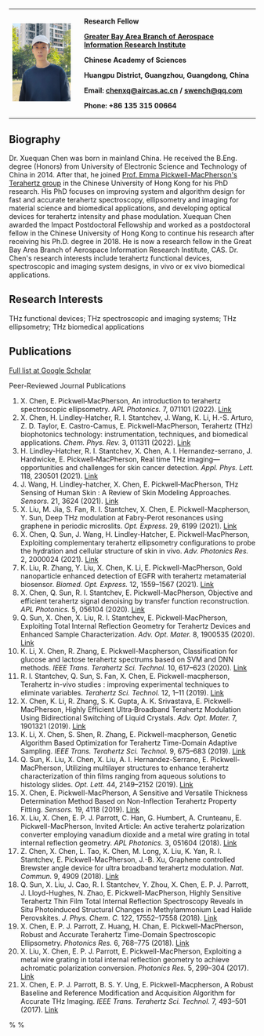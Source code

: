 <table border="0">
  <tr>
    <td width="29%">
      <img src="/pic_home.jpg" width="90%">
    </td>
    <td width="71%">
      <p align="left"><b> Research Fellow</b></p>
      <p align="left"><b> <a href="http://terahertz.ac.cn/">Greater Bay Area Branch of Aerospace Information Research Institute</a></b></p>
      <p align="left"><b> Chinese Academy of Sciences</b></p>
      <p align="left"><b> Huangpu District, Guangzhou, Guangdong, China</b></p>
      <p align="left"><b> Email: <a href="mailto:chenxq@aircas.ac.cn?subject=subject text">chenxq@aircas.ac.cn</a> / <a href="mailto:swench@qq.com?subject=subject text">swench@qq.com</a></b></p>
      <p align="left"><b> Phone: +86 135 315 00664</b></p>
    </td>
  </tr>
</table>

## Biography

Dr. Xuequan Chen was born in mainland China. He received the B.Eng. degree (Honors) from University of Electronic Science and Technology of China in 2014. After that, he joined <a href="https://warwick.ac.uk/fac/sci/physics/research/condensedmatt/ultrafastphotonics/emmasthzgroup/">Prof. Emma Pickwell-MacPherson's Terahertz group</a> in the Chinese University of Hong Kong for his PhD research. His PhD focuses on improving system and algorithm design for fast and accurate terahertz spectroscopy, ellipsometry and imaging for material science and biomedical applications, and developing optical devices for terahertz intensity and phase modulation. Xuequan Chen awarded the Impact Postdoctoral Fellowship and worked as a postdoctoral fellow in the Chinese University of Hong Kong to continue his research after receiving his Ph.D. degree in 2018. He is now a research fellow in the Great Bay Area Branch of Aerospace Information Research Institute, CAS. Dr. Chen's research interests include terahertz functional devices, spectroscopic and imaging system designs, in vivo or ex vivo biomedical applications.

## Research Interests
THz functional devices; THz spectroscopic and imaging systems; THz ellipsometry; THz biomedical applications

## Publications

<p><a href="https://scholar.google.com/citations?user=7x3G_2wAAAAJ&hl=zh-CN">Full list at Google Scholar </a></p>

Peer-Reviewed Journal Publications

1. X. Chen, E. Pickwell‐MacPherson, An introduction to terahertz spectroscopic ellipsometry. <i>APL Photonics.</i> 7, 071101 (2022). <a href="https://doi.org/10.1063/5.0094056"> Link </a>
2. X. Chen, H. Lindley-Hatcher, R. I. Stantchev, J. Wang, K. Li, H.-S. Arturo, Z. D. Taylor, E. Castro-Camus, E. Pickwell‐MacPherson, Terahertz (THz) biophotonics technology: instrumentation, techniques, and biomedical applications. <i>Chem. Phys. Rev.</i> 3, 011311 (2022). <a href="https://doi.org/10.1063/5.0068979"> Link </a>
3. H. Lindley-Hatcher, R. I. Stantchev, X. Chen, A. I. Hernandez-serrano, J. Hardwicke, E. Pickwell‐MacPherson, Real time THz imaging—opportunities and challenges for skin cancer detection. <i>Appl. Phys. Lett.</i> 118, 230501 (2021). <a href="https://doi.org/10.1063/5.0055259"> Link </a>
4. J. Wang, H. Lindley-hatcher, X. Chen, E. Pickwell‐MacPherson, THz Sensing of Human Skin : A Review of Skin Modeling Approaches. <i>Sensors.</i> 21, 3624 (2021). <a href="https://doi.org/10.3390/s21113624"> Link </a>
5. X. Liu, M. Jia, S. Fan, R. I. Stantchev, X. Chen, E. Pickwell-Macpherson, Y. Sun, Deep THz modulation at Fabry-Perot resonances using graphene in periodic microslits. <i>Opt. Express.</i> 29, 6199 (2021). <a href="https://doi.org/10.1364/oe.413622"> Link </a>
6. X. Chen, Q. Sun, J. Wang, H. Lindley-Hatcher, E. Pickwell‐MacPherson, Exploiting complementary terahertz ellipsometry configurations to probe the hydration and cellular structure of skin in vivo. <i>Adv. Photonics Res.</i> 2, 2000024 (2021). <a href="https://doi.org/10.1002/adpr.202000024"> Link </a>
7. K. Liu, R. Zhang, Y. Liu, X. Chen, K. Li, E. Pickwell-MacPherson, Gold nanoparticle enhanced detection of EGFR with terahertz metamaterial biosensor. <i>Biomed. Opt. Express.</i> 12, 1559–1567 (2021). <a href="https://doi.org/10.1364/boe.418859"> Link </a>
8. X. Chen, Q. Sun, R. I. Stantchev, E. Pickwell-MacPherson, Objective and efficient terahertz signal denoising by transfer function reconstruction. <i>APL Photonics.</i> 5, 056104 (2020). <a href="https://doi.org/10.1063/5.0002968"> Link </a>
9. Q. Sun, X. Chen, X. Liu, R. I. Stantchev, E. Pickwell‐MacPherson, Exploiting Total Internal Reflection Geometry for Terahertz Devices and Enhanced Sample Characterization. <i>Adv. Opt. Mater.</i> 8, 1900535 (2020). <a href="https://doi.org/10.1002/adom.201900535"> Link </a>
10. K. Li, X. Chen, R. Zhang, E. Pickwell-Macpherson, Classification for glucose and lactose terahertz spectrums based on SVM and DNN methods. <i>IEEE Trans. Terahertz Sci. Technol.</i> 10, 617–623 (2020). <a href="https://doi.org/TTHZ.2020.3013819"> Link </a>
11. R. I. Stantchev, Q. Sun, S. Fan, X. Chen, E. Pickwell-macpherson, Terahertz in-vivo studies : improving experimental techniques to eliminate variables. <i>Terahertz Sci. Technol.</i> 12, 1–11 (2019). <a href="https://doi.org/10.11906/TST.001-011.2019.03.01%0A1."> Link </a>
12. X. Chen, K. Li, R. Zhang, S. K. Gupta, A. K. Srivastava, E. Pickwell‐MacPherson, Highly Efficient Ultra‐Broadband Terahertz Modulation Using Bidirectional Switching of Liquid Crystals. <i>Adv. Opt. Mater.</i> 7, 1901321 (2019). <a href="https://doi.org/10.1002/adom.201901321"> Link </a>
13. K. Li, X. Chen, S. Shen, R. Zhang, E. Pickwell-macpherson, Genetic Algorithm Based Optimization for Terahertz Time-Domain Adaptive Sampling. <i>IEEE Trans. Terahertz Sci. Technol.</i> 9, 675–683 (2019). <a href="https://doi.org/10.1109/TTHZ.2019.2935635"> Link </a>
14. Q. Sun, K. Liu, X. Chen, X. Liu, A. I. Hernandez-Serrano, E. Pickwell-MacPherson, Utilizing multilayer structures to enhance terahertz characterization of thin films ranging from aqueous solutions to histology slides. <i>Opt. Lett.</i> 44, 2149–2152 (2019). <a href="https://doi.org/10.1364/OL.44.002149"> Link </a>
15. X. Chen, E. Pickwell-MacPherson, A Sensitive and Versatile Thickness Determination Method Based on Non-Inflection Terahertz Property Fitting. <i>Sensors.</i> 19, 4118 (2019). <a href="https://doi.org/10.3390/s19194118"> Link </a>
16. X. Liu, X. Chen, E. P. J. Parrott, C. Han, G. Humbert, A. Crunteanu, E. Pickwell-MacPherson, Invited Article: An active terahertz polarization converter employing vanadium dioxide and a metal wire grating in total internal reflection geometry. <i>APL Photonics.</i> 3, 051604 (2018). <a href="https://doi.org/10.1063/1.5010940"> Link </a>
17. Z. Chen, X. Chen, L. Tao, K. Chen, M. Long, X. Liu, K. Yan, R. I. Stantchev, E. Pickwell-MacPherson, J.-B. Xu, Graphene controlled Brewster angle device for ultra broadband terahertz modulation. <i>Nat. Commun.</i> 9, 4909 (2018). <a href="https://doi.org/10.1038/s41467-018-07367-8"> Link </a>
18. Q. Sun, X. Liu, J. Cao, R. I. Stantchev, Y. Zhou, X. Chen, E. P. J. Parrott, J. Lloyd-Hughes, N. Zhao, E. Pickwell-MacPherson, Highly Sensitive Terahertz Thin Film Total Internal Reflection Spectroscopy Reveals in Situ Photoinduced Structural Changes in Methylammonium Lead Halide Perovskites. <i>J. Phys. Chem. C.</i> 122, 17552–17558 (2018). <a href="https://doi.org/10.1021/acs.jpcc.8b05695"> Link </a>
19. X. Chen, E. P. J. Parrott, Z. Huang, H. Chan, E. Pickwell-MacPherson, Robust and Accurate Terahertz Time-Domain Spectroscopic Ellipsometry. <i>Photonics Res.</i> 6, 768–775 (2018). <a href="https://doi.org/10.1364/PRJ.6.000768"> Link </a>
20. X. Liu, X. Chen, E. P. J. Parrott, E. Pickwell-MacPherson, Exploiting a metal wire grating in total internal reflection geometry to achieve achromatic polarization conversion. <i>Photonics Res.</i> 5, 299–304 (2017). <a href="https://doi.org/10.1364/PRJ.5.000299"> Link </a>
21. X. Chen, E. P. J. Parrott, B. S. Y. Ung, E. Pickwell-Macpherson, A Robust Baseline and Reference Modification and Acquisition Algorithm for Accurate THz Imaging. <i>IEEE Trans. Terahertz Sci. Technol.</i> 7, 493–501 (2017). <a href="https://doi.org/10.1109/TTHZ.2017.2722981"> Link </a>



<script async src="//busuanzi.ibruce.info/busuanzi/2.3/busuanzi.pure.mini.js"></script>
<span id="busuanzi_container_site_uv">% <span id="busuanzi_value_site_uv"></span> %</span>
